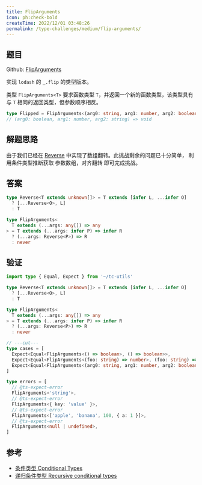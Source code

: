 ```yaml
---
title: FlipArguments
icon: ph:check-bold
createTime: 2022/12/01 03:48:26
permalink: /type-challenges/medium/flip-arguments/
---
```


## 题目

Github: [FlipArguments](https://github.com/type-challenges/type-challenges/blob/main/questions/03196-medium-flip-arguments/)

实现 `lodash` 的 `_.flip` 的类型版本。

类型 `FlipArguments<T>` 要求函数类型 `T`，并返回一个新的函数类型，该类型具有与 `T` 相同的返回类型，但参数顺序相反。

```ts
type Flipped = FlipArguments<(arg0: string, arg1: number, arg2: boolean) => void>
// (arg0: boolean, arg1: number, arg2: string) => void
```

## 解题思路

由于我们已经在 [Reverse](./3192.reverse.md) 中实现了数组翻转。此挑战剩余的问题已十分简单，
利用条件类型推断获取 参数数组，对齐翻转 即可完成挑战。

## 答案

```ts
type Reverse<T extends unknown[]> = T extends [infer L, ...infer O]
  ? [...Reverse<O>, L]
  : T

type FlipArguments<
  T extends (...args: any[]) => any
> = T extends (...args: infer P) => infer R
  ? (...args: Reverse<P>) => R
  : never
```

## 验证

```ts twoslash
import type { Equal, Expect } from '~/tc-utils'

type Reverse<T extends unknown[]> = T extends [infer L, ...infer O]
  ? [...Reverse<O>, L]
  : T

type FlipArguments<
  T extends (...args: any[]) => any
> = T extends (...args: infer P) => infer R
  ? (...args: Reverse<P>) => R
  : never

// ---cut---
type cases = [
  Expect<Equal<FlipArguments<() => boolean>, () => boolean>>,
  Expect<Equal<FlipArguments<(foo: string) => number>, (foo: string) => number>>,
  Expect<Equal<FlipArguments<(arg0: string, arg1: number, arg2: boolean) => void>, (arg0: boolean, arg1: number, arg2: string) => void>>,
]

type errors = [
  // @ts-expect-error
  FlipArguments<'string'>,
  // @ts-expect-error
  FlipArguments<{ key: 'value' }>,
  // @ts-expect-error
  FlipArguments<['apple', 'banana', 100, { a: 1 }]>,
  // @ts-expect-error
  FlipArguments<null | undefined>,
]
```

## 参考

- [条件类型 Conditional Types](https://www.typescriptlang.org/docs/handbook/2/conditional-types.html)
- [递归条件类型 Recursive conditional types](https://www.typescriptlang.org/docs/handbook/release-notes/typescript-4-1.html#recursive-conditional-types)
